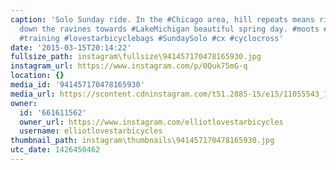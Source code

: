 ```yaml
---
caption: 'Solo Sunday ride. In the #Chicago area, hill repeats means riding up an
  down the ravines towards #LakeMichigan beautiful spring day. #moots #cycling #bicycle
  #training #lovestarbicyclebags #SundaySolo #cx #cyclocross'
date: '2015-03-15T20:14:22'
fullsize_path: instagram\fullsize\941457170478165930.jpg
instagram_url: https://www.instagram.com/p/0Quk75mG-q
location: {}
media_id: '941457170478165930'
media_url: https://scontent.cdninstagram.com/t51.2885-15/e15/11055543_1809868392572023_1116955200_n.jpg?ig_cache_key=OTQxNDU3MTcwNDc4MTY1OTMw.2
owner:
  id: '661611562'
  owner_url: https://www.instagram.com/elliotlovestarbicycles
  username: elliotlovestarbicycles
thumbnail_path: instagram\thumbnails\941457170478165930.jpg
utc_date: 1426450462
---
```

